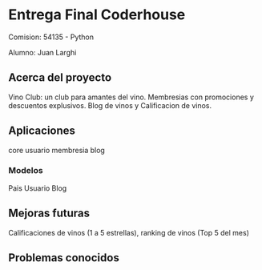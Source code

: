 # Entrega Final Coderhouse

Comision: 54135 - Python

Alumno: Juan Larghi

## Acerca del proyecto

Vino Club: un club para amantes del vino. Membresias con promociones y descuentos explusivos. Blog de vinos y Calificacion de vinos.

## Aplicaciones

core
usuario
membresia
blog

### Modelos

Pais
Usuario
Blog

## Mejoras futuras

Calificaciones de vinos (1 a 5 estrellas), ranking de vinos (Top 5 del mes)

## Problemas conocidos
